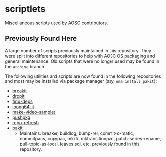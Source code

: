 scriptlets
==========

Miscellaneous scripts used by AOSC contributors.

Previously Found Here
---

A large number of scripts previously maintained in this repository. They were
split into different repositories to help with AOSC OS packaging and general
maintenance. Old scripts that were no longer used may be found in the `archive`
branch.

The following utilities and scripts are now found in the following
repositories and most may be installed via package manager (say,
`oma install pakit`):

- [breakit](https://github.com/AOSC-Dev/breakit)
- [dropit](https://github.com/AOSC-Dev/dropit)
- [find-deps](https://github.com/AOSC-Dev/find-deps)
- [loong64-it](https://github.com/AOSC-Dev/loong64-it)
- [make-video-samples](https://github.com/AOSC-Dev/make-video-samples)
- [pushpkg](https://github.com/AOSC-Dev/pushpkg)
- [repo-refresh](https://github.com/AOSC-Dev/repo-refresh)
- [pakit](https://github.com/AOSC-Dev/pakit)
   - Maintains: breaker, buildlog, bump-rel, commit-o-matic, commitpacs,
     copypac, mkrfr, mktransitionpac, patch-series-rename, pull-topic-as-local,
     leaves.sql, etc. previously found in this repository.

